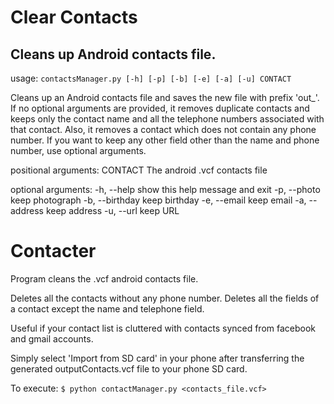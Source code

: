 # Clear Contacts
## Cleans up Android contacts file.

usage: `contactsManager.py [-h] [-p] [-b] [-e] [-a] [-u] CONTACT`

Cleans up an Android contacts file and saves the new file with prefix 'out_'.
If no optional arguments are provided, it removes duplicate contacts and keeps
only the contact name and all the telephone numbers associated with that
contact. Also, it removes a contact which does not contain any phone number.
If you want to keep any other field other than the name and phone number, use
optional arguments.

positional arguments:
  CONTACT         The android .vcf contacts file

optional arguments:
  -h, --help      show this help message and exit
  -p, --photo     keep photograph
  -b, --birthday  keep birthday
  -e, --email     keep email
  -a, --address   keep address
  -u, --url       keep URL



# Contacter

Program cleans the .vcf android contacts file.

Deletes all the contacts without any phone number. Deletes all the fields of a contact except the name and telephone field.

Useful if your contact list is cluttered with contacts synced from facebook and gmail accounts.

Simply select 'Import from SD card' in your phone after transferring the generated outputContacts.vcf file to your phone SD card.

To execute:
    `$ python contactManager.py <contacts_file.vcf>`
